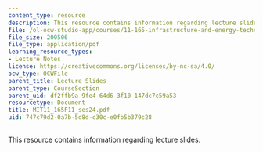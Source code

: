```yaml
---
content_type: resource
description: This resource contains information regarding lecture slides.
file: /ol-ocw-studio-app/courses/11-165-infrastructure-and-energy-technology-challenges-fall-2011/747c79d20a7b5d8dc30ce0fb5b379c28_MIT11_165F11_ses24.pdf
file_size: 200506
file_type: application/pdf
learning_resource_types:
- Lecture Notes
license: https://creativecommons.org/licenses/by-nc-sa/4.0/
ocw_type: OCWFile
parent_title: Lecture Slides
parent_type: CourseSection
parent_uid: df2ffb9a-9fe4-64d6-3f10-147dc7c59a53
resourcetype: Document
title: MIT11_165F11_ses24.pdf
uid: 747c79d2-0a7b-5d8d-c30c-e0fb5b379c28
---
```

This resource contains information regarding lecture slides.